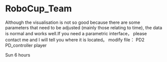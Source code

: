# RoboCup_Team
Although the visualisation is not so good because there are some parameters that need to be adjusted (mainly those relating to time), the data is normal and works well.If you need a parametric interface， please contact me and I will tell you where it is located。
modify file：
PD2
PD_controller
player

Sun 6 hours
